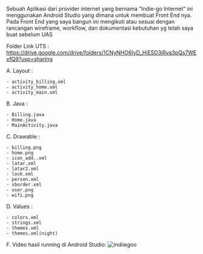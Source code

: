 Sebuah Aplikasi dari provider internet yang bernama "Indie-go Internet" ini menggunakan Android Studio yang dimana untuk membuat Front End nya. Pada Front End yang saya bangun ini mengikuti atau sesuai dengan rancangan wireframe, workflow, dan dokumentasi kebutuhan yg telah saya buat sebelum UAS


Folder Link UTS : 
https://drive.google.com/drive/folders/1CNyNHO6IyD_HiESD3iRva3pQs7WExfQ9?usp=sharing

A. Layout :


    - activity_billing.xml
    - activity_home.xml
    - activity_main.xml

B. Java :


    - Billing.java
    - Home.java
    - MainActivity.java

C. Drawable :


    - billing.png
    - home.png
    - icon_add..xml
    - latar.xml
    - latar2.xml
    - lock.xml
    - person.xml
    - sborder.xml
    - user.png
    - wifi.png

D. Values : 


    - colors.xml
    - strings.xml
    - themes.xml
    - themes.xml(night)


F. Video hasil running di Android Studio:
![indiiegoo](https://user-images.githubusercontent.com/48081068/106413031-a6600e00-647b-11eb-949b-d0d8a2888826.gif)

